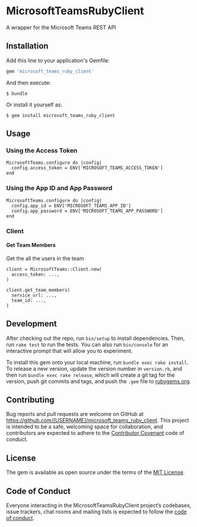 # MicrosoftTeamsRubyClient

A wrapper for the Microsoft Teams REST API

## Installation

Add this line to your application's Gemfile:

```ruby
gem 'microsoft_teams_ruby_client'
```

And then execute:

    $ bundle

Or install it yourself as:

    $ gem install microsoft_teams_ruby_client

## Usage

### Using the Access Token

```
MicrosoftTeams.configure do |config|
  config.access_token = ENV['MICROSOFT_TEAMS_ACCESS_TOKEN']
end
```

### Using the App ID and App Password

```
MicrosoftTeams.configure do |config|
  config.app_id = ENV['MICROSOFT_TEAMS_APP_ID']
  config.app_password = ENV['MICROSOFT_TEAMS_APP_PASSWORD']
end
```

### Client

#### Get Team Members

Get the all the users in the team

```
client = MicrosoftTeams::Client.new(
  access_token: ...,
)

client.get_team_members(
  service_url: ...,
  team_id: ...,
)
```

## Development

After checking out the repo, run `bin/setup` to install dependencies. Then, run `rake test` to run the tests. You can also run `bin/console` for an interactive prompt that will allow you to experiment.

To install this gem onto your local machine, run `bundle exec rake install`. To release a new version, update the version number in `version.rb`, and then run `bundle exec rake release`, which will create a git tag for the version, push git commits and tags, and push the `.gem` file to [rubygems.org](https://rubygems.org).

## Contributing

Bug reports and pull requests are welcome on GitHub at https://github.com/[USERNAME]/microsoft_teams_ruby_client. This project is intended to be a safe, welcoming space for collaboration, and contributors are expected to adhere to the [Contributor Covenant](http://contributor-covenant.org) code of conduct.

## License

The gem is available as open source under the terms of the [MIT License](https://opensource.org/licenses/MIT).

## Code of Conduct

Everyone interacting in the MicrosoftTeamsRubyClient project’s codebases, issue trackers, chat rooms and mailing lists is expected to follow the [code of conduct](https://github.com/[USERNAME]/microsoft_teams_ruby_client/blob/master/CODE_OF_CONDUCT.md).
